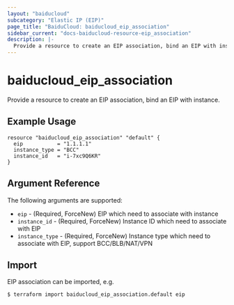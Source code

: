 ```yaml
---
layout: "baiducloud"
subcategory: "Elastic IP (EIP)"
page_title: "BaiduCloud: baiducloud_eip_association"
sidebar_current: "docs-baiducloud-resource-eip_association"
description: |-
  Provide a resource to create an EIP association, bind an EIP with instance.
---
```


# baiducloud_eip_association

Provide a resource to create an EIP association, bind an EIP with instance.

## Example Usage

```hcl
resource "baiducloud_eip_association" "default" {
  eip           = "1.1.1.1"
  instance_type = "BCC"
  instance_id   = "i-7xc9Q6KR"
}
```

## Argument Reference

The following arguments are supported:

* `eip` - (Required, ForceNew) EIP which need to associate with instance
* `instance_id` - (Required, ForceNew) Instance ID which need to associate with EIP
* `instance_type` - (Required, ForceNew) Instance type which need to associate with EIP, support BCC/BLB/NAT/VPN


## Import

EIP association can be imported, e.g.

```hcl
$ terraform import baiducloud_eip_association.default eip
```

